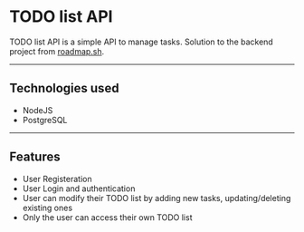 # TODO list API 

TODO list API is a simple API to manage tasks.
Solution to the backend project from [roadmap.sh](https://roadmap.sh/projects/todo-list-api).

---
## Technologies used
- NodeJS
- PostgreSQL

---

## Features 
- User Registeration
- User Login and authentication
- User can modify their TODO list by adding new tasks, updating/deleting existing ones
- Only the user can access their own TODO list
